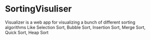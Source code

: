 # SortingVisuliser
Visualizer is a web app for visualizing a bunch of different sorting algorithms Like Selection Sort, Bubble Sort, Insertion Sort, Merge Sort, Quick Sort, Heap Sort 
